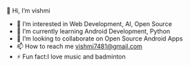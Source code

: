 👋 Hi, I’m vishmi

- 👀 I’m interested in Web Development, AI, Open Source
- 🌱 I’m currently learning Android Development, Python
- 💞️ I’m looking to collaborate on Open Source Android Apps
- 📫 How to reach me vishmi7481@gmail.com
- ⚡ Fun fact:I love music and badminton

















